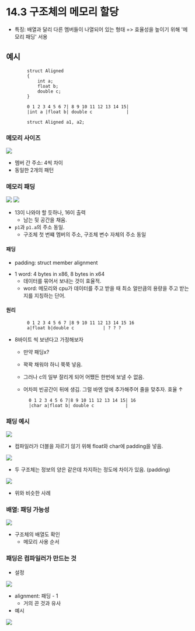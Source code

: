# 14.3 구조체의 메모리 할당
* 특징: 배열과 달리 다른 멤버들이 나열되어 있는 형태 => 효율성을 높이기 위해 '메모리 패딩' 서용

## 예시
            struct Aligned
            {
                int a;
                float b;
                double c;
            }

            0 1 2 3 4 5 6 7| 8 9 10 11 12 13 14 15|
            |int a |float b| double c             |

            struct Aligned a1, a2;

### 메모리 사이즈

<img src="https://github.com/uber9ma/following_C/blob/master/images/chapter14/struct4.png?raw=true">

* 멤버 간 주소: 4씩 차이
* 동일한 2개의 패턴

### 메모리 패딩

 <img src="https://github.com/uber9ma/following_C/blob/master/images/chapter14/struct5.png?raw=true">
 <img src="https://github.com/uber9ma/following_C/blob/master/images/chapter14/struct6.png?raw=true">

* 13이 나와야 할 듯하나, 16이 출력
    - 남는 뒷 공간을 채움.
* `p1`과 `p1.a`의 주소 동일.
    - 구조체 첫 번쨰 멤버의 주소, 구조체 변수 자체의 주소 동일

#### 패딩
* padding: struct member alignment
- 1 word: 4 bytes in x86, 8 bytes in x64
    - 데이터를 묶어서 보내는 것이 효율적.
    - word: 메모리와 cpu가 데이터를 주고 받을 때 최소 얼만큼의 용량을 주고 받는지를 지칭하는 단어.

#### 원리

            0 1 2 3 4 5 6 7 |8 9 10 11 12 13 14 15 16
            a|float b|double c           | ? ? ?

* 8바이트 씩 보낸다고 가정해보자
    - 만약 패딩x?
    - 꽉꽉 채워야 하니 쭉쭉 넣음.
    - 그러나 c의 일부 잘리게 되어 어쨌든 한번에 보낼 수 없음.
    - 어차피 빈공간이 뒤에 생김. 그럴 바엔 앞에 추가해주어 줄을 맞추자. 효율 ↑

            0 1 2 3 4 5 6 7|8 9 10 11 12 13 14 15| 16
            |char a|float b| double c            |

### 패딩 예시

<img src="https://github.com/uber9ma/following_C/blob/master/images/chapter14/struct7.png?raw=true">

* 컴파일러가 더블을 자르기 않기 위해 float와 char에 padding을 넣음.

<img src="https://github.com/uber9ma/following_C/blob/master/images/chapter14/struct8.png?raw=true">

* 두 구조체는 정보의 양은 같은데 차지하는 정도에 차이가 있음. (padding)

<img src="https://github.com/uber9ma/following_C/blob/master/images/chapter14/struct9.png?raw=true">

* 위와 비슷한 사례

### 배열: 패딩 가능성
<img src="https://github.com/uber9ma/following_C/blob/master/images/chapter14/struct10.png?raw=true">

* 구조체의 배열도 확인
    - 메모리 사용 순서

### 패딩은 컴파일러가 만드는 것
* 설정
<img src="https://github.com/uber9ma/following_C/blob/master/images/chapter14/struct11.png?raw=true">

* alignment: 패딩 - 1
    - 거의 끈 것과 유사
* 예시

<img src="https://github.com/uber9ma/following_C/blob/master/images/chapter14/struct12.png?raw=true">
